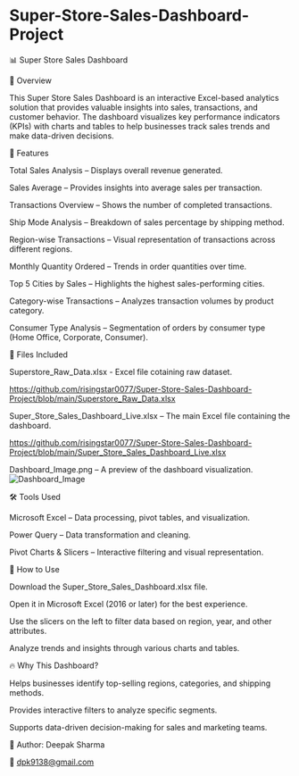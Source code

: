 # Super-Store-Sales-Dashboard-Project

📊 Super Store Sales Dashboard

📝 Overview

This Super Store Sales Dashboard is an interactive Excel-based analytics solution that provides valuable insights into sales, transactions, and customer behavior. The dashboard visualizes key performance indicators (KPIs) with charts and tables to help businesses track sales trends and make data-driven decisions.

📌 Features

Total Sales Analysis – Displays overall revenue generated.

Sales Average – Provides insights into average sales per transaction.

Transactions Overview – Shows the number of completed transactions.

Ship Mode Analysis – Breakdown of sales percentage by shipping method.

Region-wise Transactions – Visual representation of transactions across different regions.

Monthly Quantity Ordered – Trends in order quantities over time.

Top 5 Cities by Sales – Highlights the highest sales-performing cities.

Category-wise Transactions – Analyzes transaction volumes by product category.

Consumer Type Analysis – Segmentation of orders by consumer type (Home Office, Corporate, Consumer).



📂 Files Included

Superstore_Raw_Data.xlsx - Excel file cotaining raw dataset.

https://github.com/risingstar0077/Super-Store-Sales-Dashboard-Project/blob/main/Superstore_Raw_Data.xlsx

Super_Store_Sales_Dashboard_Live.xlsx – The main Excel file containing the dashboard.

https://github.com/risingstar0077/Super-Store-Sales-Dashboard-Project/blob/main/Super_Store_Sales_Dashboard_Live.xlsx

Dashboard_Image.png – A preview of the dashboard visualization.
![Dashboard_Image](https://github.com/user-attachments/assets/c05a935b-8d42-470b-a3d9-5552dad287c0)


🛠️ Tools Used

Microsoft Excel – Data processing, pivot tables, and visualization.

Power Query – Data transformation and cleaning.

Pivot Charts & Slicers – Interactive filtering and visual representation.

🚀 How to Use

Download the Super_Store_Sales_Dashboard.xlsx file.

Open it in Microsoft Excel (2016 or later) for the best experience.

Use the slicers on the left to filter data based on region, year, and other attributes.

Analyze trends and insights through various charts and tables.

🔥 Why This Dashboard?

Helps businesses identify top-selling regions, categories, and shipping methods.

Provides interactive filters to analyze specific segments.

Supports data-driven decision-making for sales and marketing teams.

📌 Author:
Deepak Sharma

📧 dpk9138@gmail.com
